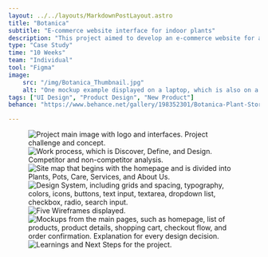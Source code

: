 ```yaml
---
layout: ../../layouts/MarkdownPostLayout.astro
title: "Botanica"
subtitle: "E-commerce website interface for indoor plants"
description: "This project aimed to develop an e-commerce website for a physical product of choice, creating the desktop version, and the components and style of the design system from scratch."
type: "Case Study"
time: "10 Weeks"
team: "Individual"
tool: "Figma"
image:
    src: "/img/Botanica_Thumbnail.jpg"
    alt: "One mockup example displayed on a laptop, which is also on a table. Store logo behind the laptop."
tags: ["UI Design", "Product Design", "New Product"]
behance: "https://www.behance.net/gallery/198352301/Botanica-Plant-Store-Case-Study"

---
```


<figure class="project">
    <img src="https://mir-s3-cdn-cf.behance.net/project_modules/fs/259c2c198352301.663fb56c78369.png" alt="Project main image with logo and interfaces. Project challenge and concept." class="project">
    <img src="https://mir-s3-cdn-cf.behance.net/project_modules/fs/c7c28b198352301.663fb56c777d0.png" alt="Work process, which is Discover, Define, and Design. Competitor and non-competitor analysis." class="project">
    <img src="https://mir-s3-cdn-cf.behance.net/project_modules/fs/0e462d198352301.663fb56c792c0.png" alt="Site map that begins with the homepage and is divided into Plants, Pots, Care, Services, and About Us." class="project">
    <img src="https://mir-s3-cdn-cf.behance.net/project_modules/fs/26f469198352301.664f1e10dca26.png" alt="Design System, including grids and spacing, typography, colors, icons, buttons, text input, textarea, dropdown list, checkbox, radio, search input." class="project">
    <img src="https://mir-s3-cdn-cf.behance.net/project_modules/fs/559ae4198352301.663fb56c796ea.png" alt="Five Wireframes displayed." class="project">
    <img src="https://mir-s3-cdn-cf.behance.net/project_modules/fs/b455be198352301.663fb7d61f5e5.png" alt="Mockups from the main pages, such as homepage, list of products, product details, shopping cart, checkout flow, and order confirmation. Explanation for every design decision." class="project">
    <img src="https://mir-s3-cdn-cf.behance.net/project_modules/fs/9efa4b198352301.664f1e10dd1d9.png" alt="Learnings and Next Steps for the project." class="project">
</figure>




